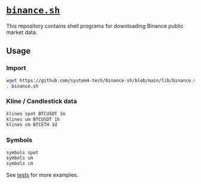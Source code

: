 # [`binance.sh`](lib/binance.sh)

This repository contains shell programs for downloading Binance public market data.

## Usage

### Import

```sh
wget https://github.com/system4-tech/binance-sh/blob/main/lib/binance.sh
. binance.sh
```

### Kline / Candlestick data

```sh
klines spot BTCUSDT 1m
klines um BTCUSDT 1h
klines cm BTCETH 1d
```

### Symbols

```sh
symbols spot
symbols um
symbols cm
```

See [tests](tests/) for more examples.
